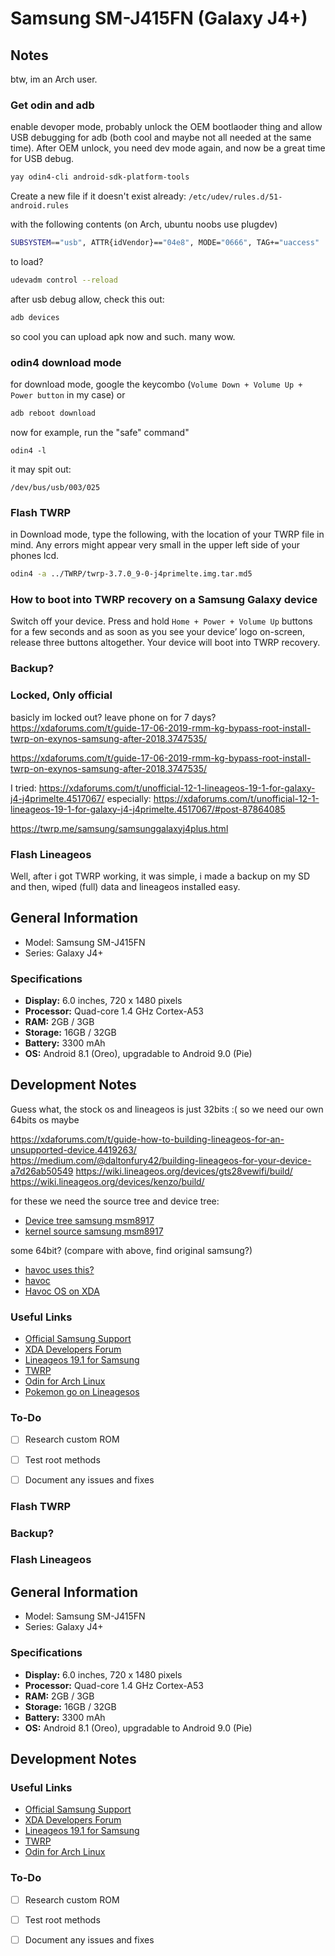 # Samsung SM-J415FN (Galaxy J4+)

## Notes
btw, im an Arch user.

### Get odin and adb

enable devoper mode, probably unlock the OEM bootlaoder thing and allow USB debugging for adb (both cool and maybe not all needed at the same time). After OEM unlock, you need dev mode again, and now be a great time for USB debug.

```sh
yay odin4-cli android-sdk-platform-tools
```

Create a new file if it doesn't exist already: `/etc/udev/rules.d/51-android.rules`

with the following contents (on Arch, ubuntu noobs use plugdev)
```sh
SUBSYSTEM=="usb", ATTR{idVendor}=="04e8", MODE="0666", TAG+="uaccess"
```
to load?
```sh
udevadm control --reload
```

after usb debug allow, check this out:
```sh
adb devices
```
so cool
 you can upload apk now and such. many wow.

### odin4 download mode
for download mode, google the keycombo (``Volume Down + Volume Up + Power button`` in my case) or

```adb
adb reboot download
```
now for example, run the "safe" command"
```odin
odin4 -l
```
it may spit out:
```code
/dev/bus/usb/003/025
```

### Flash TWRP

in Download mode, type the following, with the location of your TWRP file in mind. Any errors might appear very small in the upper left side of your phones lcd.

```sh
odin4 -a ../TWRP/twrp-3.7.0_9-0-j4primelte.img.tar.md5
```


### How to boot into TWRP recovery on a Samsung Galaxy device

Switch off your device.
Press and hold ``Home + Power + Volume Up`` buttons for a few seconds and as soon as you see your device’ logo on-screen, release three buttons altogether. Your device will boot into TWRP recovery.

### Backup?

### Locked, Only official 

basicly im locked out? leave phone on for 7 days?
https://xdaforums.com/t/guide-17-06-2019-rmm-kg-bypass-root-install-twrp-on-exynos-samsung-after-2018.3747535/

https://xdaforums.com/t/guide-17-06-2019-rmm-kg-bypass-root-install-twrp-on-exynos-samsung-after-2018.3747535/

I tried:
https://xdaforums.com/t/unofficial-12-1-lineageos-19-1-for-galaxy-j4-j4primelte.4517067/
especially:
https://xdaforums.com/t/unofficial-12-1-lineageos-19-1-for-galaxy-j4-j4primelte.4517067/#post-87864085

https://twrp.me/samsung/samsunggalaxyj4plus.html



### Flash Lineageos

Well, after i got TWRP working, it was simple, i made a backup on my SD and then, wiped (full) data and lineageos installed easy.


## General Information
- Model: Samsung SM-J415FN
- Series: Galaxy J4+

### Specifications
- **Display:** 6.0 inches, 720 x 1480 pixels
- **Processor:** Quad-core 1.4 GHz Cortex-A53
- **RAM:** 2GB / 3GB
- **Storage:** 16GB / 32GB
- **Battery:** 3300 mAh
- **OS:** Android 8.1 (Oreo), upgradable to Android 9.0 (Pie)

## Development Notes

Guess what, the stock os and lineageos is just 32bits :(
so we need our own 64bits os maybe

https://xdaforums.com/t/guide-how-to-building-lineageos-for-an-unsupported-device.4419263/
https://medium.com/@daltonfury42/building-lineageos-for-your-device-a7d26ab50549
https://wiki.lineageos.org/devices/gts28vewifi/build/
https://wiki.lineageos.org/devices/kenzo/build/

for these we need the source tree and device tree:

- [Device tree samsung msm8917](https://github.com/msm8917-dev/android_device_samsung_msm8917-common)
- [kernel source samsung msm8917](https://github.com/msm8917-dev/android_kernel_samsung_msm8917)

some 64bit? (compare with above, find original samsung?)
- [havoc uses this?](https://github.com/geckyn/android_kernel_samsung_msm8917_64)
- [havoc](https://github.com/Havoc-OS)
- [Havoc OS on XDA](https://xdaforums.com/t/rom-arm64-10-0-havoc-os-3-6-for-galaxy-j4-unofficial.4086831/)

### Useful Links
- [Official Samsung Support](https://www.samsung.com/support/)
- [XDA Developers Forum](https://forum.xda-developers.com/)
- [Lineageos 19.1 for Samsung](https://xdaforums.com/t/unofficial-12-1-lineageos-19-1-for-galaxy-j4-j4primelte.4517067)
- [TWRP](https://twrp.me/samsung/samsunggalaxyj4plus.html)
- [Odin for Arch Linux](https://aur.archlinux.org/packages/odin4-cli)
- [Pokemon go on Lineagesos](https://digiex.net/threads/play-pokemon-go-with-a-custom-rom-or-root-lineageos-19-20-android-12-13-how-to.15624/)

### To-Do
- [ ] Research custom ROM
- [ ] Test root methods
- [ ] Document any issues and fixes




### Flash TWRP

### Backup?

### Flash Lineageos

## General Information
- Model: Samsung SM-J415FN
- Series: Galaxy J4+

### Specifications
- **Display:** 6.0 inches, 720 x 1480 pixels
- **Processor:** Quad-core 1.4 GHz Cortex-A53
- **RAM:** 2GB / 3GB
- **Storage:** 16GB / 32GB
- **Battery:** 3300 mAh
- **OS:** Android 8.1 (Oreo), upgradable to Android 9.0 (Pie)

## Development Notes

### Useful Links
- [Official Samsung Support](https://www.samsung.com/support/)
- [XDA Developers Forum](https://forum.xda-developers.com/)
- [Lineageos 19.1 for Samsung](https://xdaforums.com/t/unofficial-12-1-lineageos-19-1-for-galaxy-j4-j4primelte.4517067)
- [TWRP](https://twrp.me/samsung/samsunggalaxyj4plus.html)
- [Odin for Arch Linux](https://aur.archlinux.org/packages/odin4-cli)

### To-Do
- [ ] Research custom ROM
- [ ] Test root methods
- [ ] Document any issues and fixes


